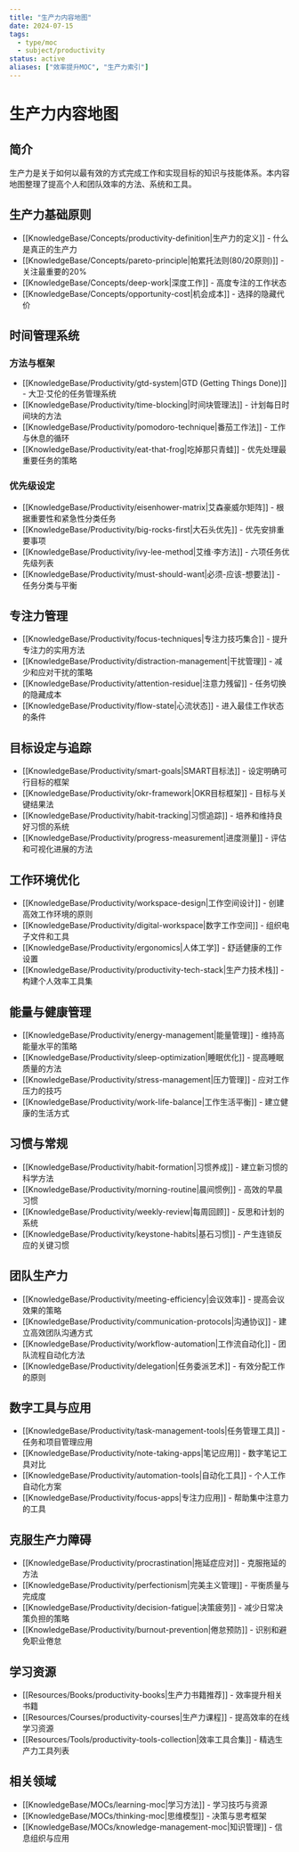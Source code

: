 ```yaml
---
title: "生产力内容地图"
date: 2024-07-15
tags: 
  - type/moc
  - subject/productivity
status: active
aliases: ["效率提升MOC", "生产力索引"]
---
```


# 生产力内容地图

## 简介

生产力是关于如何以最有效的方式完成工作和实现目标的知识与技能体系。本内容地图整理了提高个人和团队效率的方法、系统和工具。

## 生产力基础原则

- [[KnowledgeBase/Concepts/productivity-definition|生产力的定义]] - 什么是真正的生产力
- [[KnowledgeBase/Concepts/pareto-principle|帕累托法则(80/20原则)]] - 关注最重要的20%
- [[KnowledgeBase/Concepts/deep-work|深度工作]] - 高度专注的工作状态
- [[KnowledgeBase/Concepts/opportunity-cost|机会成本]] - 选择的隐藏代价

## 时间管理系统

### 方法与框架

- [[KnowledgeBase/Productivity/gtd-system|GTD (Getting Things Done)]] - 大卫·艾伦的任务管理系统
- [[KnowledgeBase/Productivity/time-blocking|时间块管理法]] - 计划每日时间块的方法
- [[KnowledgeBase/Productivity/pomodoro-technique|番茄工作法]] - 工作与休息的循环
- [[KnowledgeBase/Productivity/eat-that-frog|吃掉那只青蛙]] - 优先处理最重要任务的策略

### 优先级设定

- [[KnowledgeBase/Productivity/eisenhower-matrix|艾森豪威尔矩阵]] - 根据重要性和紧急性分类任务
- [[KnowledgeBase/Productivity/big-rocks-first|大石头优先]] - 优先安排重要事项
- [[KnowledgeBase/Productivity/ivy-lee-method|艾维·李方法]] - 六项任务优先级列表
- [[KnowledgeBase/Productivity/must-should-want|必须-应该-想要法]] - 任务分类与平衡

## 专注力管理

- [[KnowledgeBase/Productivity/focus-techniques|专注力技巧集合]] - 提升专注力的实用方法
- [[KnowledgeBase/Productivity/distraction-management|干扰管理]] - 减少和应对干扰的策略
- [[KnowledgeBase/Productivity/attention-residue|注意力残留]] - 任务切换的隐藏成本
- [[KnowledgeBase/Productivity/flow-state|心流状态]] - 进入最佳工作状态的条件

## 目标设定与追踪

- [[KnowledgeBase/Productivity/smart-goals|SMART目标法]] - 设定明确可行目标的框架
- [[KnowledgeBase/Productivity/okr-framework|OKR目标框架]] - 目标与关键结果法
- [[KnowledgeBase/Productivity/habit-tracking|习惯追踪]] - 培养和维持良好习惯的系统
- [[KnowledgeBase/Productivity/progress-measurement|进度测量]] - 评估和可视化进展的方法

## 工作环境优化

- [[KnowledgeBase/Productivity/workspace-design|工作空间设计]] - 创建高效工作环境的原则
- [[KnowledgeBase/Productivity/digital-workspace|数字工作空间]] - 组织电子文件和工具
- [[KnowledgeBase/Productivity/ergonomics|人体工学]] - 舒适健康的工作设置
- [[KnowledgeBase/Productivity/productivity-tech-stack|生产力技术栈]] - 构建个人效率工具集

## 能量与健康管理

- [[KnowledgeBase/Productivity/energy-management|能量管理]] - 维持高能量水平的策略
- [[KnowledgeBase/Productivity/sleep-optimization|睡眠优化]] - 提高睡眠质量的方法
- [[KnowledgeBase/Productivity/stress-management|压力管理]] - 应对工作压力的技巧
- [[KnowledgeBase/Productivity/work-life-balance|工作生活平衡]] - 建立健康的生活方式

## 习惯与常规

- [[KnowledgeBase/Productivity/habit-formation|习惯养成]] - 建立新习惯的科学方法
- [[KnowledgeBase/Productivity/morning-routine|晨间惯例]] - 高效的早晨习惯
- [[KnowledgeBase/Productivity/weekly-review|每周回顾]] - 反思和计划的系统
- [[KnowledgeBase/Productivity/keystone-habits|基石习惯]] - 产生连锁反应的关键习惯

## 团队生产力

- [[KnowledgeBase/Productivity/meeting-efficiency|会议效率]] - 提高会议效果的策略
- [[KnowledgeBase/Productivity/communication-protocols|沟通协议]] - 建立高效团队沟通方式
- [[KnowledgeBase/Productivity/workflow-automation|工作流自动化]] - 团队流程自动化方法
- [[KnowledgeBase/Productivity/delegation|任务委派艺术]] - 有效分配工作的原则

## 数字工具与应用

- [[KnowledgeBase/Productivity/task-management-tools|任务管理工具]] - 任务和项目管理应用
- [[KnowledgeBase/Productivity/note-taking-apps|笔记应用]] - 数字笔记工具对比
- [[KnowledgeBase/Productivity/automation-tools|自动化工具]] - 个人工作自动化方案
- [[KnowledgeBase/Productivity/focus-apps|专注力应用]] - 帮助集中注意力的工具

## 克服生产力障碍

- [[KnowledgeBase/Productivity/procrastination|拖延症应对]] - 克服拖延的方法
- [[KnowledgeBase/Productivity/perfectionism|完美主义管理]] - 平衡质量与完成度
- [[KnowledgeBase/Productivity/decision-fatigue|决策疲劳]] - 减少日常决策负担的策略
- [[KnowledgeBase/Productivity/burnout-prevention|倦怠预防]] - 识别和避免职业倦怠

## 学习资源

- [[Resources/Books/productivity-books|生产力书籍推荐]] - 效率提升相关书籍
- [[Resources/Courses/productivity-courses|生产力课程]] - 提高效率的在线学习资源
- [[Resources/Tools/productivity-tools-collection|效率工具合集]] - 精选生产力工具列表

## 相关领域

- [[KnowledgeBase/MOCs/learning-moc|学习方法]] - 学习技巧与资源
- [[KnowledgeBase/MOCs/thinking-moc|思维模型]] - 决策与思考框架
- [[KnowledgeBase/MOCs/knowledge-management-moc|知识管理]] - 信息组织与应用 